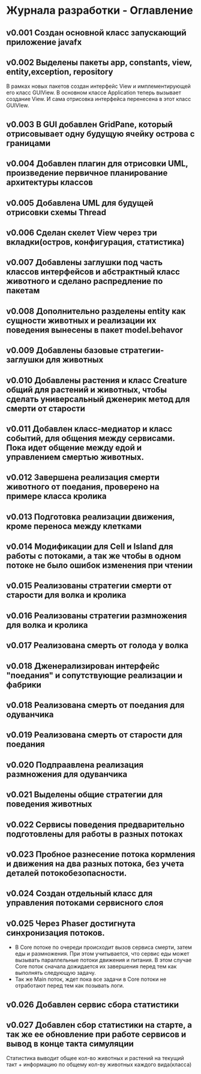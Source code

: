 # Журнала разработки - Оглавление
## v0.001 Создан  основной класс запускающий приложение javafx
## v0.002 Выделены пакеты app, constants, view, entity,exception, repository
В рамках новых пакетов создан интерфейс View и имплементирующей его класс GUIView.
В основном классе Application теперь вызывает создание View.
И сама отрисовка интерфейса перенесена в этот класс GUIVIew.
## v0.003 В GUI добавлен GridPane, который отрисовывает одну будущую ячейку острова с границами
## v0.004 Добавлен плагин для отрисовки UML, произведение первичное планирование архитектуры классов
## v0.005 Добавлена UML для будущей отрисовки схемы Thread
## v0.006 Сделан скелет View через три вкладки(остров, конфигурация, статистика)
## v0.007 Добавлены заглушки под часть классов интерфейсов и абстрактный класс животного и сделано распредление по пакетам
## v0.008 Дополнительно разделены entity как сущности животных и реализации их поведения вынесены в пакет model.behavor
## v0.009 Добавлены базовые стратегии-заглушки для животных
## v0.010 Добавлены растения и класс Creature общий для растений и животных, чтобы сделать универсальный дженерик метод для смерти от старости
## v0.011 Добавлен класс-медиатор и класс событий, для общения между сервисами. Пока идет общение между едой и управлением смертью животных.
## v0.012 Завершена реализация смерти животного от поедания, проверено на примере класса кролика
## v0.013 Подготовка реализации движения, кроме переноса между клетками
## v0.014 Модификации для Cell и Island для работы с потоками, а так же чтобы в одном потоке не было ошибок изменения при чтении
## v0.015 Реализованы стратегии смерти от старости для волка и кролика
## v0.016 Реализованы стратегии размножения для волка и кролика
## v0.017 Реализована смерть от голода у волка
## v0.018 Дженерализирован интерфейс "поедания" и сопутствующие реализации и фабрики
## v0.018 Реализована смерть от поедания для одуванчика
## v0.019 Реализована смерть от старости для поедания
## v0.020 Подпраавлена реализация размножения для одуванчика
## v0.021 Выделены общие стратегии для поведения животных
## v0.022 Сервисы поведения предварительно подготовлены для работы в разных потоках
## v0.023 Пробное разнесение потока кормления и движения на два разных потока, без учета деталей потокобезопасности.
## v0.024 Создан отдельный класс для управления потоками сервисного слоя
## v0.025 Через Phaser достигнута синхронизация потоков.
- В Core потоке по очереди происходит вызов сервиса смерти, затем еды и размножения. 
При этом учитывается, что сервис еды может вызывать параллельные потоки движения и питания.
В этом случае Core поток сначала дожидается их завершения перед тем как выполнять следующую задачу.
- Так же Main поток, ждет пока все задачи в Core потоки не отработают перед тем как позывать логи.
## v0.026 Добавлен сервис сбора статистики
## v0.027 Добавлен сбор статистики на старте, а так же ее обновление при работе сервисов и вывод в конце такта симуляции
Статистика выводит общее кол-во животных и растений на текущий такт + информацию по общему кол-ву животных каждого вида(класса)